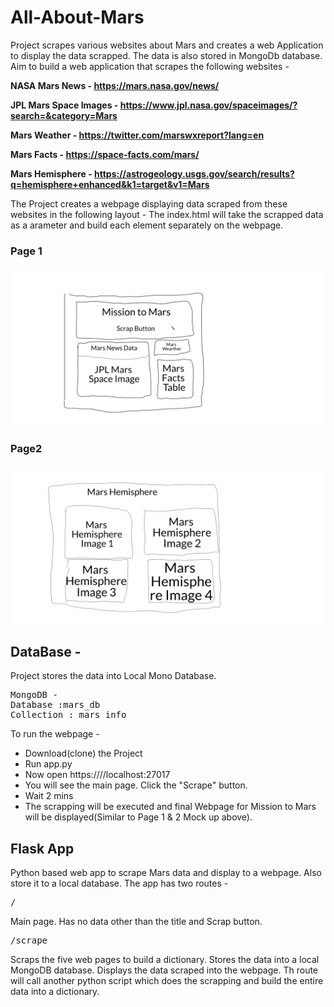 # All-About-Mars

Project scrapes various websites about Mars and creates a web Application to display the data scrapped. The data is also stored in MongoDb database. Aim to build a web application that scrapes the following websites - 

**NASA Mars News - https://mars.nasa.gov/news/**

**JPL Mars Space Images - https://www.jpl.nasa.gov/spaceimages/?search=&category=Mars**

**Mars Weather - https://twitter.com/marswxreport?lang=en**

**Mars Facts - https://space-facts.com/mars/**

**Mars Hemisphere - https://astrogeology.usgs.gov/search/results?q=hemisphere+enhanced&k1=target&v1=Mars**

The Project creates a webpage displaying data scraped from these websites in the following layout - 
The index.html will take the scrapped data as a arameter and build each element separately on the webpage.

### Page 1
![Page 1](img/pg1.png)

### Page2
![Page 2](img/pg2.png)

## DataBase - 

Project stores the data into Local Mono Database. 
<pre>
MongoDB - 
Database :mars_db
Collection : mars_info
</pre>

To run the webpage - 

* Download(clone) the Project
* Run app.py
* Now open https:////localhost:27017
* You will see the main page. Click the "Scrape" button.
* Wait 2 mins
* The scrapping will be executed and final Webpage for Mission to Mars will be displayed(Similar to Page 1 & 2 Mock up above).


## Flask App
Python based web app to scrape Mars data and display to a webpage. Also store it to a local database. 
The app has two routes - 

<pre>
/
</pre>
<p> Main page. Has no data other than the title and Scrap button. 
  
 <pre>
/scrape
</pre>
<p> Scraps the five web pages to build a dictionary. Stores the data into a local MongoDB database. Displays the data scraped into the webpage. Th route will call another python script which does the scrapping and build the entire data into a dictionary.


